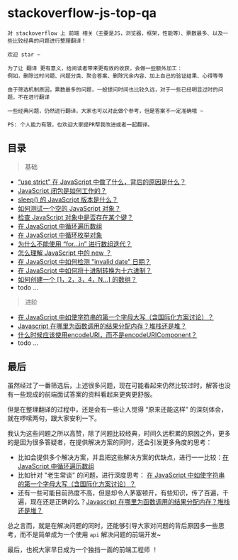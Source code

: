 # stackoverflow-js-top-qa

    对 stackoverflow 上 前端 相关（主要是JS，浏览器，框架，性能等）、票数最多、以及一些比较经典的问题进行整理翻译！
    
    欢迎 star ~
    
    为了让 翻译 更有意义，给阅读者带来更有效的收获，会做一些额外加工：
    例如，删除过时问题、问题分类、聚合答案、删除冗余内容、加上自己的验证结果、心得等等

    由于筛选机制原因，票数最多的问题，一般提问时间也比较久远，对于一些已经明显过时的问题，不在进行翻译
    
    一些经典问题，仍然进行翻译，大家也可以对此做个参考，但是答案不一定准确哦 ~

    PS: 个人能力有限，也欢迎大家提PR帮我改进或者一起翻译。

## 目录

> 基础

- [“use strict” 在 JavaScript 中做了什么，背后的原因是什么？](https://github.com/buynao/stackoverflow-js-top-qa/blob/main/contents/basic/use_strict.md)
- [JavaScript 闭包是如何工作的？](https://github.com/buynao/stackoverflow-js-top-qa/blob/main/contents/basic/closures.md)
- [sleep() 的 JavaScript 版本是什么？](https://github.com/buynao/stackoverflow-js-top-qa/blob/main/contents/basic/sleep.md)
- [如何测试一个空的 JavaScript 对象？](https://github.com/buynao/stackoverflow-js-top-qa/blob/main/contents/basic/emptyObject.md)
- [检查 JavaScript 对象中是否存在某个键？](https://github.com/buynao/stackoverflow-js-top-qa/blob/main/contents/basic/testKeyInBbject.md)
- [在 JavaScript 中循环遍历数组](https://github.com/buynao/stackoverflow-js-top-qa/blob/main/contents/basic/loopArray.md)
- [在 JavaScript 中循环枚举对象](https://github.com/buynao/stackoverflow-js-top-qa/blob/main/contents/basic/enumerateObject.md)
- [为什么不能使用 “for...in” 进行数组迭代？](https://github.com/buynao/stackoverflow-js-top-qa/blob/main/contents/basic/badForInArray.md)
- [怎么理解 JavaScript 中的 new ？](https://github.com/buynao/stackoverflow-js-top-qa/blob/main/contents/basic/new.md)
- [在 JavaScript 中如何检测 "invalid date" 日期？](https://github.com/buynao/stackoverflow-js-top-qa/blob/main/contents/basic/checkInvalidDate.md)
- [在 JavaScript 中如何将十进制转换为十六进制？](https://github.com/buynao/stackoverflow-js-top-qa/blob/main/contents/basic/hexadecimal.md)
- [如何创建一个 [1，2，3，4，N...] 的数组？](https://github.com/buynao/stackoverflow-js-top-qa/blob/main/contents/basic/arrayn.md)
- todo ...

> 进阶

- [在 JavaScript 中如使字符串的第一个字母大写（含国际化方案讨论）？](https://github.com/buynao/stackoverflow-js-top-qa/blob/main/contents/advanced/firstStrToUppercase.md)
- [Javascript 在哪里为函数调用的结果分配内存？堆栈还是堆？](https://github.com/buynao/stackoverflow-js-top-qa/blob/main/contents/advanced/heapAndStack.md)
- [什么时候应该使用encodeURI，而不是encodeURIComponent？](https://github.com/buynao/stackoverflow-js-top-qa/blob/main/contents/advanced/encode.md)
- todo ...


## 最后

虽然经过了一番筛选后，上述很多问题，现在可能看起来仍然比较过时，解答也没有一些现成的前端面试答案的资料看起来更爽更舒服。

但是在整理翻译的过程中，还是会有一些让人觉得 “原来还能这样” 的深刻体会，就在啰嗦两句，跟大家安利一下。

我认为这些问题之所以高赞，除了问题比较经典，时间久远积累的原因之外，更多的是因为很多答疑者，在提供解决方案的同时，还会引发更多角度的思考：

- 比如会提供多个解决方案，并且把这些解决方案的优缺点，进行一一比较：[在 JavaScript 中循环遍历数组](https://github.com/buynao/stackoverflow-js-top-qa/blob/main/contents/basic/loopArray.md)
- 比如针对 "老生常谈" 的问题，进行深度思考： [在 JavaScript 中如使字符串的第一个字母大写（含国际化方案讨论）？](https://github.com/buynao/stackoverflow-js-top-qa/blob/main/contents/advanced/firstStrToUppercase.md)
- 还有一些可能目前热度不高，但是却令人茅塞顿开，有些知识，传了百遍，千遍，现在还是正确的么？[Javascript 在哪里为函数调用的结果分配内存？堆栈还是堆？](https://github.com/buynao/stackoverflow-js-top-qa/blob/main/contents/advanced/heapAndStack.md)

总之言而，就是在解决问题的同时，还能够引导大家对问题的背后原因多一些思考，而不是简单成为一个使用 `api` 解决问题的前端开发~

最后，也祝大家早日成为一个独挡一面的前端工程师 ！